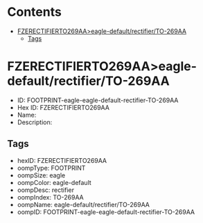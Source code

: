 



Contents
========

* [FZERECTIFIERTO269AA>eagle-default/rectifier/TO-269AA](#fzerectifierto269aaeagle-defaultrectifierto-269aa)
	* [Tags](#tags)

# FZERECTIFIERTO269AA>eagle-default/rectifier/TO-269AA

- ID: FOOTPRINT-eagle-eagle-default-rectifier-TO-269AA
- Hex ID: FZERECTIFIERTO269AA
- Name: 
- Description: 

## Tags

- hexID: FZERECTIFIERTO269AA
- oompType: FOOTPRINT
- oompSize: eagle
- oompColor: eagle-default
- oompDesc: rectifier
- oompIndex: TO-269AA
- oompName: eagle-default/rectifier/TO-269AA
- oompID: FOOTPRINT-eagle-eagle-default-rectifier-TO-269AA
